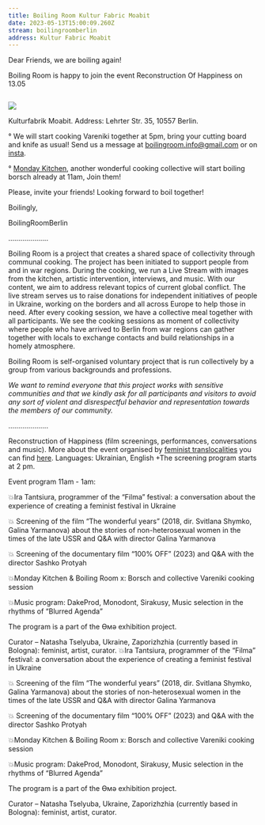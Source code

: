 ```yaml
---
title: Boiling Room Kultur Fabric Moabit
date: 2023-05-13T15:00:09.260Z
stream: boilingroomberlin
address: Kultur Fabric Moabit
---
```

Dear Friends, we are boiling again!

Boiling Room is happy to join the event Reconstruction Of Happiness on 13.05 

![]()

![](/img/photo_2023-05-05-10.08.29.jpeg)

Kulturfabrik Moabit. Address: Lehrter Str. 35, 10557 Berlin. 

° We will start cooking Vareniki together at 5pm, bring your cutting board and knife as usual! Send us a message at boilingroom.info@gmail.com or on [insta](https://www.instagram.com/boiling_room_berlin/). 

° [Monday Kitchen](https://www.instagram.com/monday_kitchen_ua/), another wonderful cooking collective will start boiling borsch already at 11am, Join them!

Please, invite your friends! Looking forward to boil together! 

Boilingly,

BoilingRoomBerlin

………………..

Boiling Room is a project that creates a shared space of collectivity through communal cooking. The project has been initiated to support people from and in war regions. During the cooking, we run a Live Stream with images from the kitchen, artistic intervention, interviews, and music. With our content, we aim to address relevant topics of current global conflict. The live stream serves us to raise donations for independent initiatives of people in Ukraine, working on the borders and all across Europe to help those in need. After every cooking session, we have a collective meal together with all participants. We see the cooking sessions as moment of collectivity where people who have arrived to Berlin from war regions can gather together with locals to exchange contacts and build relationships in a homely atmosphere.



Boiling Room is self-organised voluntary project that is run collectively by a group from various backgrounds and professions.

*We want to remind everyone that this project works with sensitive communities and that we kindly ask for all participants and visitors to avoid any sort of violent and disrespectful behavior and representation towards the members of our community.*

………………..

Reconstruction of Happiness (film screenings, performances, conversations and music). More about the event organised by [feminist translocalities](https://www.instagram.com/feminist.translocalities/) you can find [here](https://feminisms.co/ngbk-2023/reconstruction-of-happiness#!/tab/584983545-2). Languages: Ukrainian, English +The screening program starts at 2 pm. 

Event program 11am - 1am: 

💥Ira Tantsiura, programmer of the “Filma” festival: a conversation about the experience of creating a feminist festival in Ukraine

💥 Screening of the film “The wonderful years” (2018, dir. Svitlana Shymko, Galina Yarmanova) about the stories of non-heterosexual women in the times of the late USSR and Q&A with director Galina Yarmanova

💥 Screening of the documentary film “100% OFF” (2023) and Q&A with the director Sashko Protyah

💥Monday Kitchen & Boiling Room х: Borsch and collective Vareniki cooking session

💥Music program: DakeProd, Monodont, Sirakusy, Music selection in the rhythms of “Blurred Agenda”

The program is a part of the Өмә exhibition project.

Curator – Natasha Tselyuba, Ukraine, Zaporizhzhia (currently based in Bologna): feminist, artist, curator. 💥Ira Tantsiura, programmer of the “Filma” festival: a conversation about the experience of creating a feminist festival in Ukraine

💥 Screening of the film “The wonderful years” (2018, dir. Svitlana Shymko, Galina Yarmanova) about the stories of non-heterosexual women in the times of the late USSR and Q&A with director Galina Yarmanova

💥 Screening of the documentary film “100% OFF” (2023) and Q&A with the director Sashko Protyah

💥Monday Kitchen & Boiling Room х: Borsch and collective Vareniki cooking session

💥Music program: DakeProd, Monodont, Sirakusy, Music selection in the rhythms of “Blurred Agenda”

The program is a part of the Өмә exhibition project.

Curator – Natasha Tselyuba, Ukraine, Zaporizhzhia (currently based in Bologna): feminist, artist, curator.